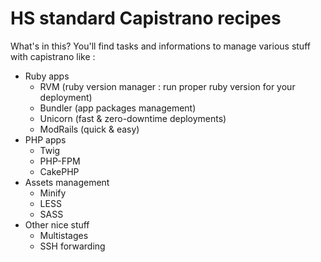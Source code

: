 # HS standard Capistrano recipes

What's in this? You'll find tasks and informations to manage various stuff with capistrano like :

* Ruby apps
    * RVM (ruby version manager : run proper ruby version for your deployment)
    * Bundler (app packages management)
    * Unicorn (fast & zero-downtime deployments)
    * ModRails (quick & easy)
* PHP apps
    * Twig
    * PHP-FPM
    * CakePHP
* Assets management
    * Minify
    * LESS
    * SASS
* Other nice stuff
    * Multistages
    * SSH forwarding
